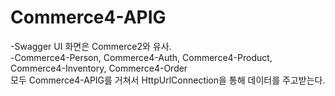 # Commerce4-APIG
-Swagger UI 화면은 Commerce2와 유사.<br>
-Commerce4-Person, Commerce4-Auth, Commerce4-Product, Commerce4-Inventory, Commerce4-Order<br>
모두 Commerce4-APIG를 거쳐서 HttpUrlConnection을 통해 데이터를 주고받는다. <br>

